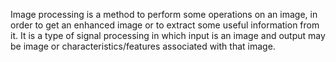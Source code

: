 Image processing is a method to perform some operations on an image, in order to get
an enhanced image or to extract some useful information from it.
It is a type of signal processing in which input is an image and output may be image
or characteristics/features associated with that image.